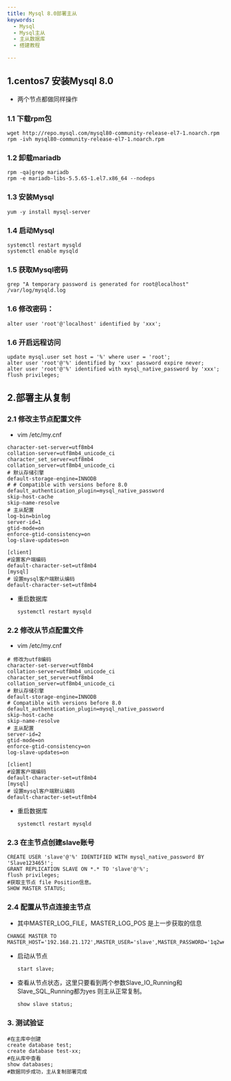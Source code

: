 ```yaml
---
title: Mysql 8.0部署主从
keywords:
  - Mysql
  - Mysql主从
  - 主从数据库
  - 搭建教程

---
```




## 1.centos7 安装Mysql 8.0

* 两个节点都做同样操作

### 1.1 下载rpm包

```shell
wget http://repo.mysql.com/mysql80-community-release-el7-1.noarch.rpm
rpm -ivh mysql80-community-release-el7-1.noarch.rpm
```

### 1.2 卸载mariadb

```shell
rpm -qa|grep mariadb
rpm -e mariadb-libs-5.5.65-1.el7.x86_64 --nodeps
```

### 1.3 安装Mysql

```shell
yum -y install mysql-server
```

### 1.4 启动Mysql

```shell
systemctl restart mysqld
systemctl enable mysqld
```

### 1.5 获取Mysql密码

```shell
grep "A temporary password is generated for root@localhost" /var/log/mysqld.log
```

### 1.6 修改密码：

```shell
alter user 'root'@'localhost' identified by 'xxx';
```

### 1.6 开启远程访问

```shell
update mysql.user set host = '%' where user = 'root';
alter user 'root'@'%' identified by 'xxx' password expire never;
alter user 'root'@'%' identified with mysql_native_password by 'xxx';
flush privileges;
```

## 2.部署主从复制

### 2.1 修改主节点配置文件

* vim /etc/my.cnf


```shell
character-set-server=utf8mb4
collation-server=utf8mb4_unicode_ci
character_set_server=utf8mb4
collation_server=utf8mb4_unicode_ci
# 默认存储引擎
default-storage-engine=INNODB
# # Compatible with versions before 8.0
default_authentication_plugin=mysql_native_password
skip-host-cache
skip-name-resolve
# 主从配置
log-bin=binlog
server-id=1
gtid-mode=on
enforce-gtid-consistency=on
log-slave-updates=on

[client]
#设置客户端编码
default-character-set=utf8mb4
[mysql]
# 设置mysql客户端默认编码
default-character-set=utf8mb4
```

* 重启数据库

  ```shell
  systemctl restart mysqld
  ```

### 2.2 修改从节点配置文件

* vim /etc/my.cnf

```shell
# 修改为utf8编码
character-set-server=utf8mb4
collation-server=utf8mb4_unicode_ci
character_set_server=utf8mb4
collation_server=utf8mb4_unicode_ci
# 默认存储引擎
default-storage-engine=INNODB
# Compatible with versions before 8.0
default_authentication_plugin=mysql_native_password
skip-host-cache
skip-name-resolve
# 主从配置
server-id=2
gtid-mode=on
enforce-gtid-consistency=on
log-slave-updates=on

[client]
#设置客户端编码
default-character-set=utf8mb4
[mysql]
# 设置mysql客户端默认编码
default-character-set=utf8mb4
```

* 重启数据库

  ```shell
  systemctl restart mysqld
  ```

### 2.3 在主节点创建slave账号

```shell
CREATE USER 'slave'@'%' IDENTIFIED WITH mysql_native_password BY 'Slave123465!';
GRANT REPLICATION SLAVE ON *.* TO 'slave'@'%';
flush privileges;
#获取主节点 file Position信息。
SHOW MASTER STATUS;
```

### 2.4 配置从节点连接主节点

* 其中MASTER_LOG_FILE，MASTER_LOG_POS 是上一步获取的信息

```shell
CHANGE MASTER TO MASTER_HOST='192.168.21.172',MASTER_USER='slave',MASTER_PASSWORD='1q2w#e$R',MASTER_PORT=3306,MASTER_LOG_FILE='binlog.000002',MASTER_LOG_POS=820;
```

* 启动从节点

  ```shell
  start slave;
  ```

* 查看从节点状态，这里只要看到两个参数Slave_IO_Running和Slave_SQL_Running都为yes 则主从正常复制。

  ```shell
  show slave status;
  ```

### 3. 测试验证

```shell
#在主库中创建
create database test;
create database test-xx;
#在从库中查看
show databases;
#数据同步成功，主从复制部署完成
```



